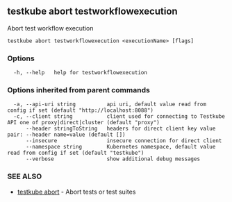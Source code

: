 <head>
  <meta name="docsearch:indexPrefix" content="reference-doc" />
</head>

## testkube abort testworkflowexecution

Abort test workflow execution

```
testkube abort testworkflowexecution <executionName> [flags]
```

### Options

```
  -h, --help   help for testworkflowexecution
```

### Options inherited from parent commands

```
  -a, --api-uri string          api uri, default value read from config if set (default "http://localhost:8088")
  -c, --client string           client used for connecting to Testkube API one of proxy|direct|cluster (default "proxy")
      --header stringToString   headers for direct client key value pair: --header name=value (default [])
      --insecure                insecure connection for direct client
      --namespace string        Kubernetes namespace, default value read from config if set (default "testkube")
      --verbose                 show additional debug messages
```

### SEE ALSO

- [testkube abort](testkube_abort.md) - Abort tests or test suites
